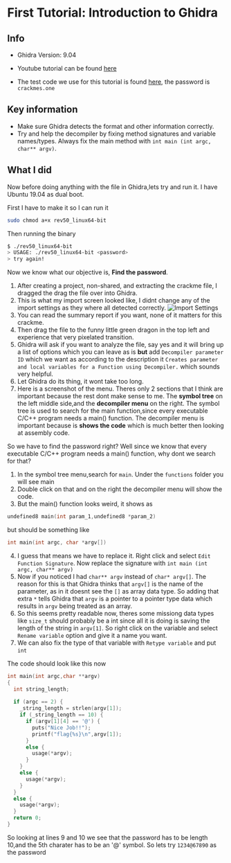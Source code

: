 # First Tutorial: Introduction to Ghidra

[import_settings]: ./import_settings.png "Logo Title Text 2"

## Info

- Ghidra Version: 9.04

- Youtube tutorial can be found
  [here](https://www.youtube.com/watch?v=fTGTnrgjuGA)

- The test code we use for this tutorial is found
  [here](https://crackmes.one/crackme/5b8a37a433c5d45fc286ad83), the password is
  `crackmes.one`

## Key information

- Make sure Ghidra detects the format and other information correctly.
- Try and help the decompiler by fixing method signatures and variable
  names/types. Always fix the main method with `int main (int argc, char**
  argv)`.

## What I did

Now before doing anything with the file in Ghidra,lets try and run it. I have
Ubuntu 19.04 as dual boot.

First I have to make it so I can run it

```bash
sudo chmod a+x rev50_linux64-bit
```

Then running the binary

```bash
$ ./rev50_linux64-bit
> USAGE: ./rev50_linux64-bit <password>
> try again!
```

Now we know what our objective is, **Find the password**.

1. After creating a project, non-shared, and extracting the crackme file, I
   dragged the drag the file over into Ghidra.
2. This is what my import screen looked like, I didnt change any of the import
   settings as they where all detected correctly. ![Import
   Settings][import_settings]
3. You can read the summary report if you want, none of it matters for this
   crackme.
4. Then drag the file to the funny little green dragon in the top left and
   experience that very pixelated transition.
5. Ghidra will ask if you want to analyze the file, say yes and it will bring up
   a list of options which you can leave as is **but** add `Decompiler parameter
   ID` which we want as according to the description it `Creates parameter and
   local variables for a Function using Decompiler.` which sounds very helpful.
6. Let Ghidra do its thing, it wont take too long.
7. Here is a screenshot of the menu. Theres only 2 sections that I think are
   important because the rest dont make sense to me. The **symbol tree** on the
   left middle side,and the **decompiler menu** on the right. The symbol tree is
   used to search for the main function,since every executable C/C++ program
   needs a main() function. The decompiler menu is important because is **shows
   the code** which is much better then looking at assembly code.

So we have to find the password right? Well since we know that every executable
C/C++ program needs a main() function, why dont we search for that?

1. In the symbol tree menu,search for `main`. Under the `functions` folder you
   will see main
2. Double click on that and on the right the decompiler menu will show the code.
3. But the main() function looks weird, it shows as

```c
undefined8 main(int param_1,undefined8 *param_2)
```

but should be something like

```c
int main(int argc, char *argv[])
```

4. I guess that means we have to replace it. Right click and select `Edit
   Function Signature`. Now replace the signature with `int main (int argc, char** argv)`
5. Now if you noticed I had `char** argv` instead of `char* argv[]`. The reason
   for this is that Ghidra thinks that `argv[]` is the name of the parameter, as
   in it doesnt see the `[]` as array data type. So adding that extra `*` tells
   Ghidra that `argv` is a pointer to a pointer type data which results in
   `argv` being treated as an array.
6. So this seems pretty readable now, theres some missiong data types like
   `size_t` should probably be a int since all it is doing is saving the length
   of the string in `argv[1]`. So right click on the variable and select `Rename
   variable` option and give it a name you want.
7. We can also fix the type of that variable with `Retype variable` and put
   `int`

The code should look like this now

```c
int main(int argc,char **argv)
{
  int string_length;
  
  if (argc == 2) {
    _string_length = strlen(argv[1]);
    if (_string_length == 10) {
      if (argv[1][4] == '@') {
        puts("Nice Job!!");
        printf("flag{%s}\n",argv[1]);
      }
      else {
        usage(*argv);
      }
    }
    else {
      usage(*argv);
    }
  }
  else {
    usage(*argv);
  }
  return 0;
}
```

So looking at lines 9 and 10 we see that the password has to be length 10,and
the 5th charater has to be an '@' symbol. So lets try `1234@67890` as the
password
